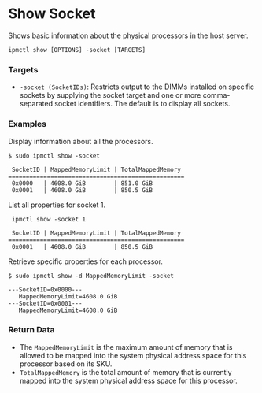 # Show Socket

Shows basic information about the physical processors in the host server.

```text
ipmctl show [OPTIONS] -socket [TARGETS]
```

### **Targets**

* `-socket (SocketIDs)`: Restricts output to the DIMMs installed on specific sockets by supplying the socket target and one or more comma-separated socket identifiers. The default is to display all sockets.

### **Examples** 

Display information about all the processors.

```text
$ sudo ipmctl show -socket

 SocketID | MappedMemoryLimit | TotalMappedMemory
==================================================
 0x0000   | 4608.0 GiB        | 851.0 GiB
 0x0001   | 4608.0 GiB        | 850.5 GiB
```

List all properties for socket 1.

```text
 ipmctl show -socket 1

 SocketID | MappedMemoryLimit | TotalMappedMemory
==================================================
 0x0001   | 4608.0 GiB        | 850.5 GiB
```

Retrieve specific properties for each processor.

```text
$ sudo ipmctl show -d MappedMemoryLimit -socket

---SocketID=0x0000---
   MappedMemoryLimit=4608.0 GiB
---SocketID=0x0001---
   MappedMemoryLimit=4608.0 GiB
```

### **Return Data**

* The `MappedMemoryLimit` is the maximum amount of memory that is allowed to be mapped into the system physical address space for this processor based on its SKU.
* `TotalMappedMemory` is the total amount of memory that is currently mapped into the system physical address space for this processor.

